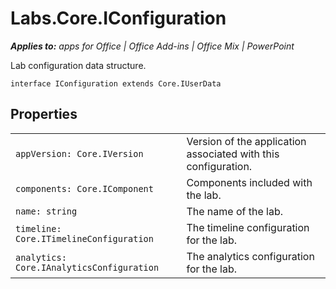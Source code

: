 
# Labs.Core.IConfiguration

 _**Applies to:** apps for Office | Office Add-ins | Office Mix | PowerPoint_

Lab configuration data structure.

```
interface IConfiguration extends Core.IUserData
```


## Properties


|||
|:-----|:-----|
| `appVersion: Core.IVersion`|Version of the application associated with this configuration.|
| `components: Core.IComponent`|Components included with the lab.|
| `name: string`|The name of the lab.|
| `timeline: Core.ITimelineConfiguration`|The timeline configuration for the lab.|
| `analytics: Core.IAnalyticsConfiguration`|The analytics configuration for the lab.|
